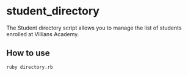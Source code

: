 # student_directory #

The Student directory script allows you to manage the list of students enrolled at Villians Academy.

## How to use ##

```shell
ruby directory.rb
```
